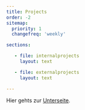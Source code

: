 ```yaml
---
title: Projects
order: -2
sitemap:
  priority: 1
  changefreq: 'weekly'

sections:

   - file: internalprojects
     layout: text

   - file: externalprojects
     layout: text

---
```


Hier gehts zur [Unterseite](./references/).